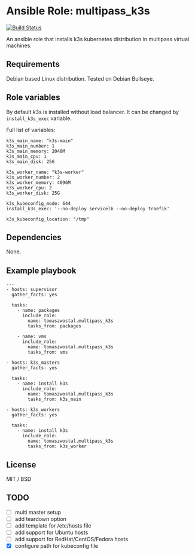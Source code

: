 # Ansible Role: multipass_k3s
[![Build Status](https://travis-ci.com/tomaszwostal/multipass_k3s.svg?branch=master)](https://travis-ci.com/tomaszwostal/multipass_k3s)

An ansible role that installs k3s kubernetes distribution in multipass virtual machines.

## Requirements

Debian based Linux distribution. Tested on Debian Bullseye.

## Role variables

By default k3s is installed without load balancer. It can be changed by ```install_k3s_exec``` variable.


Full list of variables:

```
k3s_main_name: "k3s-main"
k3s_main_number: 1
k3s_main_memory: 2048M
k3s_main_cpu: 1
k3s_main_disk: 25G

k3s_worker_name: "k3s-worker"
k3s_worker_number: 2
k3s_worker_memory: 4096M
k3s_worker_cpu: 2
k3s_worker_disk: 25G

k3s_kubeconfig_mode: 644
install_k3s_exec: '--no-deploy servicelb --no-deploy traefik'

k3s_kubeconfig_location: "/tmp"
```

## Dependencies

None.

## Example playbook

```
---
- hosts: supervisor
  gather_facts: yes

  tasks:
    - name: packages
      include_role:
        name: tomaszwostal.multipass_k3s
        tasks_from: packages

    - name: vms
      include_role:
        name: tomaszwostal.multipass_k3s
        tasks_from: vms

- hosts: k3s_masters
  gather_facts: yes

  tasks:
    - name: install k3s
      include_role:
        name: tomaszwostal.multipass_k3s
        tasks_from: k3s_main

- hosts: k3s_workers
  gather_facts: yes

  tasks:
    - name: install k3s
      include_role:
        name: tomaszwostal.multipass_k3s
        tasks_from: k3s_worker
```
## License

MIT / BSD

## TODO

- [ ] multi master setup
- [ ] add teardown option
- [ ] add template for /etc/hosts file
- [ ] add support for Ubuntu hosts
- [ ] add support for RedHat/CentOS/Fedora hosts
- [x] configure path for kubeconfig file